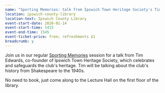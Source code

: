 ```yaml
---
name: "Sporting Memories: talk from Ipswich Town Heritage Society's Tim Edwards"
location: ipswich-county-library
location-text: Ipswich County Library
event-start-date: 2020-01-14
event-start-time: 1415
event-end-time: 1545
event-ticket-price: free; refreshments £1
breadcrumb: y
---
```


Join us in our regular [Sporting Memories](/events-activities/sporting-memories/) session for a talk from Tim Edwards, co-founder of Ipswich Town Heritage Society, which celebrates and safeguards the club's heritage. Tim will be talking about the club's history from Shakespeare to the 1940s.

No need to book, just come along to the Lecture Hall on the first floor of the library.
